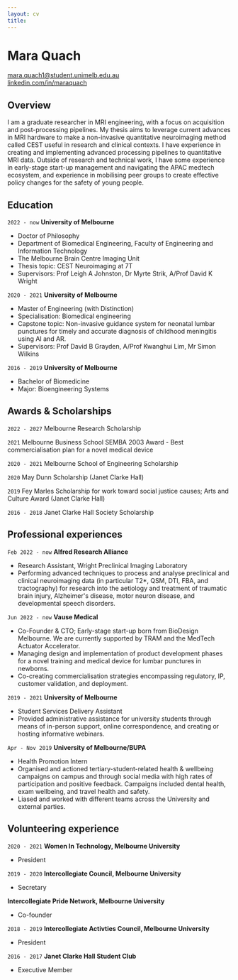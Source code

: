 ```yaml
---
layout: cv
title: 
---
```

# Mara Quach


<div id="webaddress">
<a href="mara.quach1@student.unimelb.edu.au">mara.quach1@student.unimelb.edu.au</a>
</div>
<div id="webaddress">
<a href="https://au.linkedin.com/in/maraquach">linkedin.com/in/maraquach</a>
</div>



## Overview
I am a graduate researcher in MRI engineering, with a focus on acquisition and post-processing pipelines. My thesis aims to leverage current advances in MRI hardware to make a non-invasive quantitative neuroimaging method called CEST useful in research and clinical contexts. I have experience in creating and implementing advanced processing pipelines to quantitative MRI data. Outside of research and technical work, I have some experience in early-stage start-up management and navigating the APAC medtech ecosystem, and experience in mobilising peer groups to create effective policy changes for the safety of young people.

## Education

`2022 - now`
__University of Melbourne__
- Doctor of Philosophy 
- Department of Biomedical Engineering, Faculty of Engineering and Information Technology
- The Melbourne Brain Centre Imaging Unit
- Thesis topic: CEST Neuroimaging at 7T
- Supervisors: Prof Leigh A Johnston, Dr Myrte Strik, A/Prof David K Wright

`2020 - 2021`
__University of Melbourne__

- Master of Engineering (with Distinction)
- Specialisation: Biomedical engineering
- Capstone topic: Non-invasive guidance system for neonatal lumbar punctures for timely and accurate diagnosis of childhood meningitis using AI and AR.
- Supervisors: Prof David B Grayden, A/Prof Kwanghui Lim, Mr Simon Wilkins

`2016 - 2019`
__University of Melbourne__
- Bachelor of Biomedicine
- Major: Bioengineering Systems

## Awards & Scholarships

`2022 - 2027`
Melbourne Research Scholarship

`2021`
Melbourne Business School SEMBA 2003 Award - Best commercialisation plan for a novel medical device

`2020 - 2021`
Melbourne School of Engineering Scholarship

`2020`
May Dunn Scholarship (Janet Clarke Hall)

`2019`
Fey Marles Scholarship for work toward social justice causes; Arts and Culture Award (Janet Clarke Hall)

`2016 - 2018` Janet Clarke Hall Society Scholarship

## Professional experiences

<!-- A list is also available [online](http://scholar.google.co.uk/citations?user=LTOTl0YAAAAJ) -->

`Feb 2022 - now`
__Alfred Research Alliance__
- Research Assistant, Wright Preclinical Imaging Laboratory
- Performing advanced techniques to process and analyse preclinical and clinical neuroimaging data (in particular T2*, QSM, DTI, FBA, and tractography) for research into the aetiology and treatment of traumatic brain injury, Alzheimer's disease, motor neuron disease, and developmental speech disorders. 

`Jun 2022 - now`
__Vause Medical__
- Co-Founder & CTO; Early-stage start-up born from BioDesign Melbourne. We are currently supported by TRAM and the MedTech Actuator Accelerator.
- Managing design and implementation of product development phases for a novel training and medical device for lumbar punctures in newborns.
- Co-creating commercialisation strategies encompassing regulatory, IP, customer validation, and deployment.


`2019 - 2021`
__University of Melbourne__
- Student Services Delivery Assistant
- Provided administrative assistance for university students through means of in-person support, online correspondence, and creating or hosting informative webinars.


`Apr - Nov 2019`
__University of Melbourne/BUPA__
- Health Promotion Intern
- Organised and actioned tertiary-student-related health & wellbeing campaigns on campus and through social media with high rates of participation and positive feedback. Campaigns included dental health, exam wellbeing, and travel health and safety.
- Liased and worked with different teams across the University and external parties. 


## Volunteering experience
`2020 - 2021`
__Women In Technology, Melbourne University__
- President

`2019 - 2020`
__Intercollegiate Council, Melbourne University__
- Secretary
  
__Intercollegiate Pride Network, Melbourne University__
- Co-founder

`2018 - 2019`
__Intercollegiate Activties Council, Melbourne University__
- President

`2016 - 2017`
__Janet Clarke Hall Student Club__
- Executive Member
  
<!-- ### Footer

Last updated: 29 April 2023 -->


